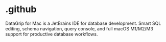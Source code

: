# .github
DataGrip for Mac is a JetBrains IDE for database development. Smart SQL editing, schema navigation, query console, and full macOS M1/M2/M3 support for productive database workflows.
